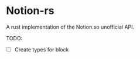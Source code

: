 # Notion-rs

A rust implementation of the Notion.so unofficial API.









TODO:
- [ ] Create types for block